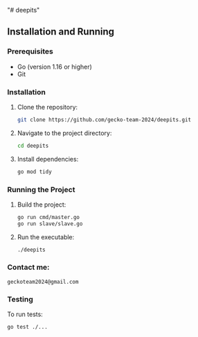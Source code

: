 "# deepits" 
## Installation and Running

### Prerequisites
- Go (version 1.16 or higher)
- Git

### Installation
1. Clone the repository:
    ```sh
    git clone https://github.com/gecko-team-2024/deepits.git
    ```
2. Navigate to the project directory:
    ```sh
    cd deepits
    ```
3. Install dependencies:
    ```sh
    go mod tidy
    ```

### Running the Project
1. Build the project:
    ```sh
    go run cmd/master.go
    go run slave/slave.go
    ```
2. Run the executable:
    ```sh
    ./deepits
### Contact me:
    geckoteam2024@gmail.com

### Testing
To run tests:
```sh
go test ./...
```
